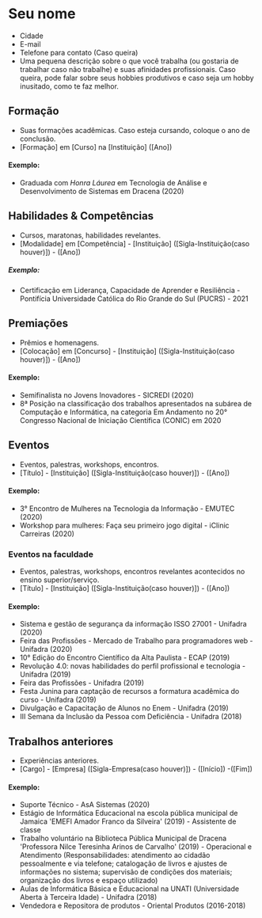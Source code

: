 # Seu nome

- Cidade
- E-mail
- Telefone para contato (Caso queira) 
- Uma pequena descrição sobre o que você trabalha (ou gostaria de trabalhar caso não trabalhe) e suas afinidades profissionais. Caso queira, pode falar sobre seus hobbies produtivos e caso seja um hobby inusitado, como te faz melhor. 

## Formação

- Suas formações acadêmicas. Caso esteja cursando, coloque o ano de conclusão. 
- [Formação] em [Curso] na [Instituição] ([Ano])

#### Exemplo: 
- Graduada com <em>Honra Láurea</em> em Tecnologia de Análise e Desenvolvimento de Sistemas em Dracena (2020)


## Habilidades & Competências

- Cursos, maratonas, habilidades revelantes.
- [Modalidade] em [Competência] - [Instituição] ([Sigla-Instituição(caso houver)]) - ([Ano])

##### Exemplo: 
- Certificação em Liderança, Capacidade de Aprender e Resiliência - Pontifícia Universidade Católica do Rio Grande do Sul (PUCRS) - 2021

## Premiações

- Prêmios e homenagens.
- [Colocação] em [Concurso] - [Instituição] ([Sigla-Instituição(caso houver)]) - ([Ano])

#### Exemplo: 
- Semifinalista no Jovens Inovadores - SICREDI (2020)
- 8ª Posição na classificação dos trabalhos apresentados na subárea de Computação e Informática, na categoria Em Andamento no 20° Congresso Nacional de Iniciação Científica (CONIC) em 2020

## Eventos

- Eventos, palestras, workshops, encontros.
- [Título] - [Instituição] ([Sigla-Instituição(caso houver)]) - ([Ano])

#### Exemplo: 
- 3° Encontro de Mulheres na Tecnologia da Informação - EMUTEC (2020)
- Workshop para mulheres: Faça seu primeiro jogo digital - iClinic Carreiras (2020)

### Eventos na faculdade

- Eventos, palestras, workshops, encontros revelantes acontecidos no ensino superior/serviço. 
- [Título] - [Instituição] ([Sigla-Instituição(caso houver)]) - ([Ano])

#### Exemplo: 
- Sistema e gestão de segurança da informação ISSO 27001 - Unifadra (2020)
- Feira das Profissões - Mercado de Trabalho para programadores web - Unifadra (2020)
- 10° Edição do Encontro Científico da Alta Paulista - ECAP (2019)
- Revolução 4.0: novas habilidades do perfil profissional e tecnologia - Unifadra (2019)
- Feira das Profissões - Unifadra (2019)
- Festa Junina para captação de recursos a formatura acadêmica do curso - Unifadra (2019)
- Divulgação e Capacitação de Alunos no Enem - Unifadra (2019)
- III Semana da Inclusão da Pessoa com Deficiência - Unifadra (2018)

## Trabalhos anteriores

- Experiências anteriores. 
- [Cargo] - [Empresa] ([Sigla-Empresa(caso houver)]) - ([Início]) -([Fim]) 

#### Exemplo: 
- Suporte Técnico - AsA Sistemas (2020) 
- Estágio de Informática Educacional na escola pública municipal de Jamaica  'EMEFI Amador Franco da Silveira' (2019) - Assistente de classe
- Trabalho voluntário na Biblioteca Pública Municipal de Dracena 'Professora Nilce Teresinha Arinos de Carvalho' (2019) - Operacional e Atendimento 
(Responsabilidades: atendimento ao cidadão pessoalmente e via telefone; catalogação de livros e ajustes de informações no sistema; supervisão de condições dos materiais; organização dos livros e espaço utilizado)
- Aulas de Informática Básica e Educacional na UNATI (Universidade Aberta à Terceira Idade) - Unifadra (2018)
- Vendedora e Repositora de produtos - Oriental Produtos (2016-2018)

